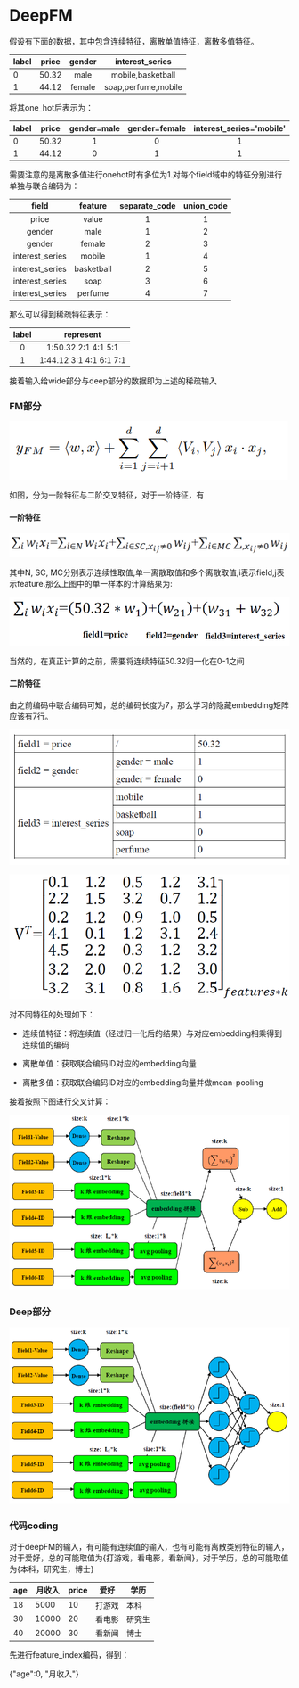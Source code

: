 # DeepFM

假设有下面的数据，其中包含连续特征，离散单值特征，离散多值特征。

|label|price|gender|interest_series|
|---|:---:|:---:|:---:|
|0|50.32|male|mobile,basketball|
|1|44.12|female|soap,perfume,mobile|

将其one_hot后表示为：

|label|price|gender=male|gender=female|interest_series='mobile'|interest_series='basketball'|interest_series='soap'|interest_series='perfume'|
|---|:---:|:---:|:---:|:---:|:---:|:---:|:---:|
|0|50.32|1|0|1|1|0|0|
|1|44.12|0|1|1|0|1|1|

需要注意的是离散多值进行onehot时有多位为1.对每个field域中的特征分别进行单独与联合编码为：

|field|feature|separate_code|union_code|
|:---:|:---:|:---:|:---:|
|price|value|1|1|
|gender|male|1|2|
|gender|female|2|3|
|interest_series|mobile|1|4|
|interest_series|basketball|2|5|
|interest_series|soap|3|6|
|interest_series|perfume|4|7|

那么可以得到稀疏特征表示：

|label|represent|
|:---:|:---:|
|0|1:50.32 2:1 4:1 5:1|
|1|1:44.12 3:1 4:1 6:1 7:1|

接着输入给wide部分与deep部分的数据即为上述的稀疏输入

### FM部分

![](pictures/1.png)

如图，分为一阶特征与二阶交叉特征，对于一阶特征，有

#### 一阶特征

![](pictures/2.png)

其中N, SC, MC分别表示连续性取值,单一离散取值和多个离散取值,i表示field,j表示feature.那么上图中的单一样本的计算结果为:

![](pictures/3.png)

当然的，在真正计算的之前，需要将连续特征50.32归一化在0-1之间

#### 二阶特征

由之前编码中联合编码可知，总的编码长度为7，那么学习的隐藏embedding矩阵应该有7行。

![](pictures/4.png)

![](pictures/5.png)

对不同特征的处理如下：

- 连续值特征：将连续值（经过归一化后的结果）与对应embedding相乘得到连续值的编码

- 离散单值：获取联合编码ID对应的embedding向量

- 离散多值：获取联合编码ID对应的embedding向量并做mean-pooling

接着按照下图进行交叉计算：

![](pictures/6.png)

### Deep部分

![](pictures/7.png)



### 代码coding

对于deepFM的输入，有可能有连续值的输入，也有可能有离散类别特征的输入，对于爱好，总的可能取值为{打游戏，看电影，看新闻}，对于学历，总的可能取值为{本科，研究生，博士}

| age  | 月收入 | price | 爱好   | 学历   |
| ---- | ------ | ----- | ------ | ------ |
| 18   | 5000   | 10    | 打游戏 | 本科   |
| 30   | 10000  | 20    | 看电影 | 研究生 |
| 40   | 20000  | 30    | 看新闻 | 博士   |

先进行feature_index编码，得到：

{"age":0, "月收入"}

























